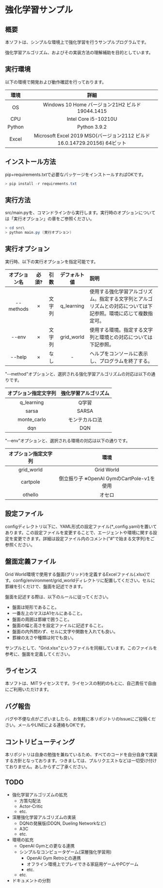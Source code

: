 # 強化学習サンプル

## 概要

本ソフトは、シンプルな環境上で強化学習を行うサンプルプログラムです。

強化学習アルゴリズム、およびその実装方法の理解補助を目的としています。

## 実行環境

以下の環境で開発および動作確認を行っております。

| 環境     | 詳細                                                            |
|:------:|:-------------------------------------------------------------:|
| OS     | Windows 10 Home バージョン21H2 ビルド19044.1415                       |
| CPU    | Intel Core i5-10210U                                          |
| Python | Python 3.9.2                                                  |
| Excel  | Microsoft Excel 2019 MSO(バージョン2112 ビルド16.0.14729.20156) 64ビット |

## インストール方法

pip+requirements.txtで必要なパッケージをインストールすればOKです。

```powershell
> pip install -r requirements.txt
```

## 実行方法

src/main.pyを、コマンドラインから実行します。実行時のオプションについては「実行オプション」の章をご参照ください。

```powershell
> cd src\
> python main.py (実行オプション)
```

## 実行オプション

実行時、以下の実行オプションを指定可能です。

| オプション名    | 必須? | 引数  | デフォルト値     | 説明                                                      |
|:---------:|:---:|:---:|:----------:|:------------------------------------------------------- |
| --methods | ×   | 文字列 | q_learning | 使用する強化学習アルゴリズム。指定する文字列とアルゴリズムとの対応については下記参照。環境に応じて複数指定可。 |
| --env     | ×   | 文字列 | grid_world | 使用する環境。指定する文字列と環境との対応については下記参照。                         |
| --help    | ×   | なし  | -          | ヘルプをコンソールに表示し、プログラムを終了する。                               |

"--method"オプションと、選択される強化学習アルゴリズムの対応は以下の通りです。

| オプション指定文字列  | 強化学習アルゴリズム |
|:-----------:|:----------:|
| q_learning  | Q学習        |
| sarsa       | SARSA      |
| monte_carlo | モンテカルロ法    |
| dqn         | DQN        |

"--env"オプションと、選択される環境の対応は以下の通りです。

| オプション指定文字列 | 環境                               |
|:----------:|:--------------------------------:|
| grid_world | Grid World                       |
| cartpole   | 倒立振り子 ※OpenAI GymのCartPole-v1を使用 |
| othello    | オセロ                              |

## 設定ファイル

configディレクトリ以下に、YAML形式の設定ファイル(*_config.yaml)を置いてあります。この設定ファイルを変更することで、エージェントや環境に関する設定を変更できます。詳細は設定ファイル内のコメント("#"で始まる文字列)をご参照ください。

## 盤面定義ファイル

Grid World環境で使用する盤面(グリッド)を定義するExcelファイル(.xlsx)です。config/environment/grid_worldディレクトリに配置してください。セルに罫線を引くだけで、盤面を記述できます。

盤面を記述する際は、以下のルールに従ってください。

- 盤面は矩形であること。
- 一番左上のマスはA1セルにあること。
- 盤面の周囲は罫線で囲うこと。
- 盤面の幅と高さを設定ファイルに記述すること。
- 盤面の内外問わず、セルに文字や関数を入れても良い。
- 罫線の太さや種類は何でも良い。

サンプルとして、"Grid.xlsx"というファイルを同梱しています。このファイルを参考に、盤面を定義してください。

## ライセンス

本ソフトは、MITライセンスです。ライセンスの制約のもとに、自己責任で自由にご利用いただけます。

## バグ報告

バグや不便な点がございましたら、お気軽に本リポジトリのIssueにご投稿ください。メールやLINEによる連絡もOKです。

## コントリビューティング

本リポジトリは自身の勉強を兼ねているため、すべてのコードを自分自身で実装する方針となっております。つきましては、プルリクエストなどは一切受け付けておりません。あしからずご了承ください。

## TODO

- 強化学習アルゴリズムの拡充
  - 方策勾配法
  - Actor-Critic
  - etc.
- 深層強化学習アルゴリズムの実装
  - DQNの発展版(DDQN, Dueling Networkなど)
  - A3C
  - etc.
- 環境の拡充
  - OpenAI Gymとの更なる連携
  - シンプルなコンピュータゲーム(深層強化学習用)
    - OpenAI Gym Retroとの連携
    - オフライン環境上でプレイできる家庭用ゲームやPCゲーム
    - etc.
  - etc.
- ドキュメントの分割
